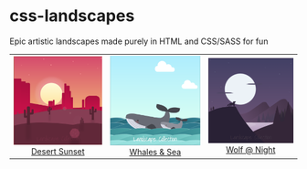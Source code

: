 # css-landscapes
Epic artistic landscapes made purely in HTML and CSS/SASS for fun

<table align="center">
  <tr>
    <td align="center">
      <a href="/landscape-desert">
        <img src="src/desert.png" alt="Desert" width="300"/>
        <br>
        <span>Desert Sunset</span>
      </a>
    </td>
    <td align="center">
      <a href="/landscape-whales">
        <img src="src/whales.png" alt="Whales" width="300"/>
        <br>
        <span>Whales & Sea</span>
      </a>
    </td>
    <td align="center">
      <a href="/landscape-wolf">
        <img src="src/wolf.png" alt="Wolf" width="300"/>
        <br>
        <span>Wolf @ Night</span>
      </a>
    </td>
  </tr>
</table>

